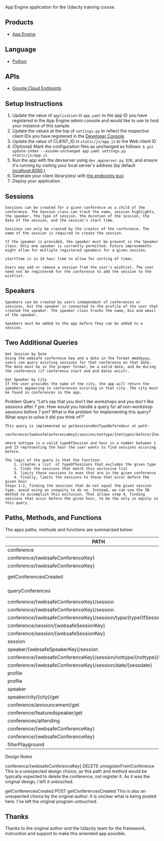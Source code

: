 App Engine application for the Udacity training course.

## Products
- [App Engine][1]

## Language
- [Python][2]

## APIs
- [Google Cloud Endpoints][3]

## Setup Instructions
1. Update the value of `application` in `app.yaml` to the app ID you
   have registered in the App Engine admin console and would like to use to host
   your instance of this sample.
1. Update the values at the top of `settings.py` to
   reflect the respective client IDs you have registered in the
   [Developer Console][4].
1. Update the value of CLIENT_ID in `static/js/app.js` to the Web client ID
1. (Optional) Mark the configuration files as unchanged as follows:
   `$ git update-index --assume-unchanged app.yaml settings.py static/js/app.js`
1. Run the app with the devserver using `dev_appserver.py DIR`, and ensure it's running by visiting
   your local server's address (by default [localhost:8080][5].)
1. Generate your client library(ies) with [the endpoints tool][6].
1. Deploy your application.

## Sessions
	Sessions can be created for a given conference as a child of the conference. The Session class can track the name, session highlights, the speaker, the type of session, the duration of the session, the date of the session, and the session's start time.

	Sessions can only be created by the creator of the conference. The name of the session is required to create the session. 

	If the speaker is provided, the speaker must be present in the Speaker class. Only one speaker is currently permitted. Future improvements might allow for multiple registered speakers for a given session.

	startTime is in 24 hour time to allow for sorting of times.

	Users may add or remove a session from the user's wishlist. The user need not be registered for the conference to add the session to the wishlist.

## Speakers
	Speakers can be created by users independent of conferences or sessions, but the speaker is connected to the profile of the user that created the speaker. The speaker class tracks the name, bio and email of the speaker.

	Speakers must be added to the app before they can be added to a session.

## Two Additional Queries

	Get Session by Date
	Using the websafe conference key and a date in the format mmddyyyy, users can query existing sessions for that conference on that date. The date must be in the proper format, be a valid date, and be during the conference (if conference start and end dates exist).

	Get Speaker by City
	If the user provides the name of the city, the app will return the speakers appearing in conferences occuring in that city. The city must be found in conferences in the app.

Problem Query
	"Let’s say that you don't like workshops and you don't like sessions after 7 pm. How would you handle a query for all non-workshop sessions before 7 pm? What is the problem for implementing this query? What ways to solve it did you think of?"

	This query is implemented as getSessionsNotTypeBeforeHour at path:

	conference/{websafeConferenceKey}/session/nottype/{nottype}/before/{hour}

	where nottype is a valid typeOfSession and hour is a number between 1 and 23 representing the hour the user wants to find sessions occuring before.

	The logic of the query is that the function:
		1. creates a list  of typeOfSessions that excludes the given type
		2. finds the sessions that match this exclusive list
		3. limits these sessions to ones that are in the given conference
		4. finally, limits the sessions to those that occur before the given hour
	Steps 1-2, finding the sessions that do not equal the given session type, avoid using an inequity to do so. Instead, we can use the IN method to accomplish this exclusion. That allows step 4, finding sessions that occur before the given hour, to be the only in equity in this query.

## Paths, Methods, and Functions

The apps paths, methods and functions are summarized below:

PATH | HTTP | Function
---- | ---- | --------
conference | POS | createConference
conference/{websafeConferenceKey} | PUT | updateConference
conference/{websafeConferenceKey} | GET | getConference
getConferencesCreated | POST	getConferencesCreated
queryConferences | POST	queryConferences
conference/{websafeConferenceKey}/session | GET | etConferenceSessions
conference/{websafeConferenceKey}/session | POST | createSession
conference/{websafeConferenceKey}/session/type/{typeOfSession} | GET | getConferenceSessionsByType
conference/session/{websafeSessionKey} | POST | addSessionToWishlist
conference/session/{websafeSessionKey} | DELETE | deleteSessionInWishlist
session | GET | getSessionsInWishlist
speaker/{websafeSpeakerKey}/session | GET | getSessionsBySpeaker
conference/{websafeConferenceKey}/session/nottype/{nottype}/before/{hour} | GET | getSessionsNotTypeBeforeHour
conference/{websafeConferenceKey}/session/date/{sessdate} | GET | getSessionsByDate
profile | GET | getProfile
profile | POST | saveProfile
speaker | POST | createSpeaker
speaker/city/{city}/get | GET | getSpeakerByCity
conference/announcement/get | GET | getAnnouncement
conference/featuredspeaker/get | GET | getFeaturedSpeaker
conferences/attending | GET | getConferencesToAttend
conference/{websafeConferenceKey} | POST | registerForConference
conference/{websafeConferenceKey} | DELETE | unregisterFromConference
filterPlayground | GET | filterPlayground

Design Notes

conference/{websafeConferenceKey}		DELETE 	unregisterFromConference
	This is a unexpected design choice, as this path and method would be typically expected to delete the conference, not register it. As it was the original design, I left it untouched.

getConferencesCreated					POST	getConferencesCreated
	This is also an unexpected choice by the original author. It is unclear what is being posted here. I've left the original program untouched.

## Thanks

Thanks to the original author and the Udacity team for the framework, instruction and support to make this amended app possible.

[1]: https://developers.google.com/appengine
[2]: http://python.org
[3]: https://developers.google.com/appengine/docs/python/endpoints/
[4]: https://console.developers.google.com/
[5]: https://localhost:8080/
[6]: https://developers.google.com/appengine/docs/python/endpoints/endpoints_tool
